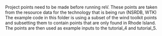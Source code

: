 Project points need to be made before running reV.
These points are taken from the resource data for the technology that is being 
run (NSRDB, WTK)
The example code in this folder is using a subset of the wind toolkit points and
 subsetting them to contain points 
that are only found in Rhode Island.
The points are then used as example inputs to the tutorial_4 and tutorial_5. 